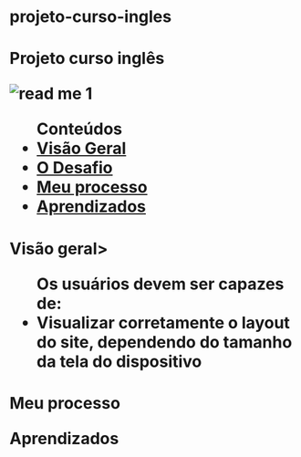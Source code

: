 # projeto-curso-ingles
<h1> Projeto curso inglês</>

  ![read me 1](https://user-images.githubusercontent.com/114086320/195460931-c0449d2e-9587-41b2-bf91-a934b5c65fb2.png)

<ul>Conteúdos
  <li><a href="#visao-geral">Visão Geral</a> 
    <li><a href="#o-desafio">O Desafio</a></li>
  </li>  
  <li><a href="#meu-processo">Meu processo</a>
    <li><a href="#aprendizados">Aprendizados</a></li>
  </li>  
  </ul>

<h1>Visão geral>
<ul>Os usuários devem ser capazes de:
  <li>Visualizar corretamente o layout do site, dependendo do tamanho da tela do dispositivo</li>
   </li>
</ul>  

<h1>Meu processo</>
  <p>Aprendizados</>
  
